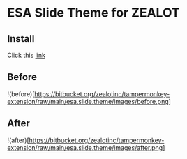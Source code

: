 # ESA Slide Theme for ZEALOT

## Install
Click this [link](https://bitbucket.org/zealotinc/tampermonkey-extension/raw/main/esa.slide.theme/main.js)

## Before
!(before)[https://bitbucket.org/zealotinc/tampermonkey-extension/raw/main/esa.slide.theme/images/before.png]

## After
!(after)[https://bitbucket.org/zealotinc/tampermonkey-extension/raw/main/esa.slide.theme/images/after.png]